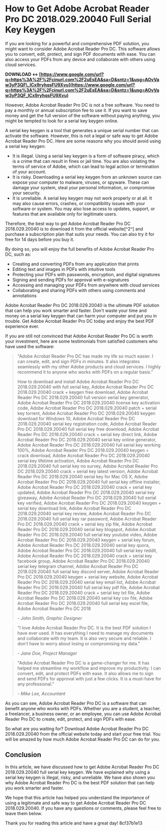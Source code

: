 
 
# How to Get Adobe Acrobat Reader Pro DC 2018.029.20040 Full Serial Key Keygen
 
If you are looking for a powerful and comprehensive PDF solution, you might want to consider Adobe Acrobat Reader Pro DC. This software allows you to convert, edit, protect, and sign PDF documents with ease. You can also access your PDFs from any device and collaborate with others using cloud services.
 
**DOWNLOAD ↔ [https://www.google.com/url?q=https%3A%2F%2Fcinurl.com%2F2uEsEA&sa=D&sntz=1&usg=AOvVaw3yP3QF\_lCx9ryhqsFU9Xvu](https://www.google.com/url?q=https%3A%2F%2Fcinurl.com%2F2uEsEA&sa=D&sntz=1&usg=AOvVaw3yP3QF_lCx9ryhqsFU9Xvu)**


 
However, Adobe Acrobat Reader Pro DC is not a free software. You need to pay a monthly or annual subscription fee to use it. If you want to save money and get the full version of the software without paying anything, you might be tempted to look for a serial key keygen online.
 
A serial key keygen is a tool that generates a unique serial number that can activate the software. However, this is not a legal or safe way to get Adobe Acrobat Reader Pro DC. Here are some reasons why you should avoid using a serial key keygen:
 
- It is illegal. Using a serial key keygen is a form of software piracy, which is a crime that can result in fines or jail time. You are also violating the terms of service of Adobe, which can lead to legal action or termination of your account.
- It is risky. Downloading a serial key keygen from an unknown source can expose your computer to malware, viruses, or spyware. These can damage your system, steal your personal information, or compromise your security.
- It is unreliable. A serial key keygen may not work properly or at all. It may also cause errors, crashes, or compatibility issues with your software or system. You may also lose access to updates, support, or features that are available only for legitimate users.

Therefore, the best way to get Adobe Acrobat Reader Pro DC 2018.029.20040 is to download it from the official website[^2^] and purchase a subscription plan that suits your needs. You can also try it for free for 14 days before you buy it.
 
By doing so, you will enjoy the full benefits of Adobe Acrobat Reader Pro DC, such as:

- Creating and converting PDFs from any application that prints
- Editing text and images in PDFs with intuitive tools
- Protecting your PDFs with passwords, encryption, and digital signatures
- Signing and sending PDFs for approval with e-signatures
- Accessing and managing your PDFs from anywhere with cloud services
- Collaborating and sharing PDFs with others using comments and annotations

Adobe Acrobat Reader Pro DC 2018.029.20040 is the ultimate PDF solution that can help you work smarter and faster. Don't waste your time and money on a serial key keygen that can harm your computer and put you in trouble. Get Adobe Acrobat Reader Pro DC today and enjoy the best PDF experience ever.
  
If you are still not convinced that Adobe Acrobat Reader Pro DC is worth your investment, here are some testimonials from satisfied customers who have used the software:

> "Adobe Acrobat Reader Pro DC has made my life so much easier. I can create, edit, and sign PDFs in minutes. It also integrates seamlessly with my other Adobe products and cloud services. I highly recommend it to anyone who works with PDFs on a regular basis."
> 
> 
> How to download and install Adobe Acrobat Reader Pro DC 2018.029.20040 with full serial key,  Adobe Acrobat Reader Pro DC 2018.029.20040 crack + keygen free download,  Adobe Acrobat Reader Pro DC 2018.029.20040 full version serial key generator,  Adobe Acrobat Reader Pro DC 2018.029.20040 license key activation code,  Adobe Acrobat Reader Pro DC 2018.029.20040 patch + serial key torrent,  Adobe Acrobat Reader Pro DC 2018.029.20040 keygen download for Windows 10,  Adobe Acrobat Reader Pro DC 2018.029.20040 serial key registration code,  Adobe Acrobat Reader Pro DC 2018.029.20040 full serial key free download,  Adobe Acrobat Reader Pro DC 2018.029.20040 crack + serial key direct link,  Adobe Acrobat Reader Pro DC 2018.029.20040 serial key online generator,  Adobe Acrobat Reader Pro DC 2018.029.20040 full serial key working 100%,  Adobe Acrobat Reader Pro DC 2018.029.20040 keygen + crack download,  Adobe Acrobat Reader Pro DC 2018.029.20040 serial key lifetime activation,  Adobe Acrobat Reader Pro DC 2018.029.20040 full serial key no survey,  Adobe Acrobat Reader Pro DC 2018.029.20040 crack + serial key latest version,  Adobe Acrobat Reader Pro DC 2018.029.20040 serial key for Mac OS X,  Adobe Acrobat Reader Pro DC 2018.029.20040 full serial key offline installer,  Adobe Acrobat Reader Pro DC 2018.029.20040 crack + serial key updated,  Adobe Acrobat Reader Pro DC 2018.029.20040 serial key giveaway,  Adobe Acrobat Reader Pro DC 2018.029.20040 full serial key verified,  Adobe Acrobat Reader Pro DC 2018.029.20040 keygen + serial key download link,  Adobe Acrobat Reader Pro DC 2018.029.20040 serial key review,  Adobe Acrobat Reader Pro DC 2018.029.20040 full serial key rar password,  Adobe Acrobat Reader Pro DC 2018.029.20040 crack + serial key zip file,  Adobe Acrobat Reader Pro DC 2018.029.20040 serial key blogspot,  Adobe Acrobat Reader Pro DC 2018.029.20040 full serial key youtube video,  Adobe Acrobat Reader Pro DC 2018.029.20040 keygen + serial key forum,  Adobe Acrobat Reader Pro DC 2018.029.20040 serial key quora,  Adobe Acrobat Reader Pro DC 2018.029.20040 full serial key reddit,  Adobe Acrobat Reader Pro DC 2018.029.20040 crack + serial key facebook group,  Adobe Acrobat Reader Pro DC 2018.029.20040 serial key telegram channel,  Adobe Acrobat Reader Pro DC 2018.029.20040 full serial key discord server,  Adobe Acrobat Reader Pro DC 2018.029.20040 keygen + serial key website,  Adobe Acrobat Reader Pro DC 2018.029.20040 serial key email list,  Adobe Acrobat Reader Pro DC 2018.029.20040 full serial key pdf file,  Adobe Acrobat Reader Pro DC 2018.029.20040 crack + serial key txt file,  Adobe Acrobat Reader Pro DC 2018.029.20040 serial key csv file,  Adobe Acrobat Reader Pro DC 2018.029.20040 full serial key excel file,  Adobe Acrobat Reader Pro DC 2018
> 
> <cite>- John Smith, Graphic Designer</cite>

> "I love Adobe Acrobat Reader Pro DC. It is the best PDF solution I have ever used. It has everything I need to manage my documents and collaborate with my team. It is also very secure and reliable. I don't have to worry about losing or compromising my data."
> 
> <cite>- Jane Doe, Project Manager</cite>

> "Adobe Acrobat Reader Pro DC is a game-changer for me. It has helped me streamline my workflow and improve my productivity. I can convert, edit, and protect PDFs with ease. It also allows me to sign and send PDFs for approval with just a few clicks. It is a must-have for any professional."
> 
> <cite>- Mike Lee, Accountant</cite>

As you can see, Adobe Acrobat Reader Pro DC is a software that can benefit anyone who works with PDFs. Whether you are a student, a teacher, a freelancer, a business owner, or an employee, you can use Adobe Acrobat Reader Pro DC to create, edit, protect, and sign PDFs with ease.
 
So what are you waiting for? Download Adobe Acrobat Reader Pro DC 2018.029.20040 from the official website today and start your free trial. You will be amazed by how much Adobe Acrobat Reader Pro DC can do for you.
 
## Conclusion
 
In this article, we have discussed how to get Adobe Acrobat Reader Pro DC 2018.029.20040 full serial key keygen. We have explained why using a serial key keygen is illegal, risky, and unreliable. We have also shown you why Adobe Acrobat Reader Pro DC is the best PDF solution that can help you work smarter and faster.
 
We hope that this article has helped you understand the importance of using a legitimate and safe way to get Adobe Acrobat Reader Pro DC 2018.029.20040. If you have any questions or comments, please feel free to leave them below.
 
Thank you for reading this article and have a great day!
 8cf37b1e13
 
